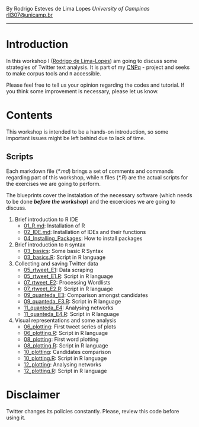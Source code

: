 By Rodrigo Esteves de Lima Lopes *University of Campinas* [rll307\@unicamp.br](mailto:rll307@unicamp.br)

------------------------------------------------------------------------

# Introduction

In this workshop I ([Rodrigo de Lima-Lopes](mailto:rll307@unicamp.br)) am going to discuss some strategies of Twitter text analysis. It is part of my [CNPq](http://www.cnpq.br) - project and seeks to make corpus tools and `R` accessible.

Please feel free to tell us your opinion regarding the codes and tutorial. If you think some improvement is necessary, please let us know.

# Contents

This workshop is intended to be a hands-on introduction, so some important issues might be left behind due to lack of time.

## Scripts

Each markdown file (*\*.md*) brings a set of comments and commands regarding part of this workshop, while `R` files (*\*.R*) are the actual scripts for the exercises we are going to perform.

The blueprints cover the instalation of the necessary software (which needs to be done ***before the workshop***) and the excercices we are going to discuss. 

1.  Brief introduction to R IDE
    -   [01_R.md](01_R.md): Installation of R
    -   [02_IDE.md](02_IDE.md): Installation of IDEs and their functions
    -   [04_Installing_Packages](04_Installing_Packages.md): How to install packages
2.  Brief introduction to `R` syntax
    -   [03_basics](03_basics.md): Some basic R Syntax
    -   [03_basics.R](03_basics.R): Script in R language
3.  Collecting and saving Twitter data
    -   [05_rtweet_E1](05_rtweet_E1.md): Data scraping
    -   [05_rtweet_E1.R](05_rtweet_E1.R): Script in R language
    -   [07_rtweet_E2](07_rtweet_E2.md): Processing Wordlists
    -   [07_rtweet_E2.R](07_rtweet_E2.R): Script in R language
    -   [09_quanteda_E3](09_quanteda_E3.md): Comparison amongst candidates
    -   [09_quanteda_E3.R](09_quanteda_E3.R): Script in R language
    -   [11_quanteda_E4](11_quanteda_E4.md): Analysing networks
    -   [11_quanteda_E4.R](11_quanteda_E4.R): Script in R language
4.  Visual representations and some analysis
    -   [06_plotting](06_plotting.md): First tweet series of plots
    -   [06_plotting.R](06_plotting.R): Script in R language
    -   [08_plotting](08_plotting.md): First word plotting
    -   [08_plotting.R](08_plotting.R): Script in R language
    -   [10_plotting](10_plotting.md): Candidates comparison
    -   [10_plotting.R](10_plotting.R): Script in R language
    -   [12_plotting](12_plotting.md): Analysing networks
    -   [12_plotting.R](12_plotting.R): Script in R language
    
# Disclaimer

Twitter changes its policies constantly. Please, review this code before using it. 

